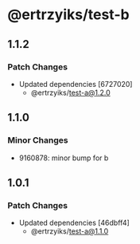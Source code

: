 # @ertrzyiks/test-b

## 1.1.2

### Patch Changes

- Updated dependencies [6727020]
  - @ertrzyiks/test-a@1.2.0

## 1.1.0

### Minor Changes

- 9160878: minor bump for b

## 1.0.1

### Patch Changes

- Updated dependencies [46dbff4]
  - @ertrzyiks/test-a@1.1.0
